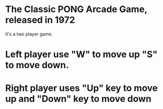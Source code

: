 # The Classic PONG Arcade Game, released in 1972

It's a two player game.

# Left player use "W" to move up "S" to move down.
# Right player uses "Up" key to move up and "Down" key to move down
